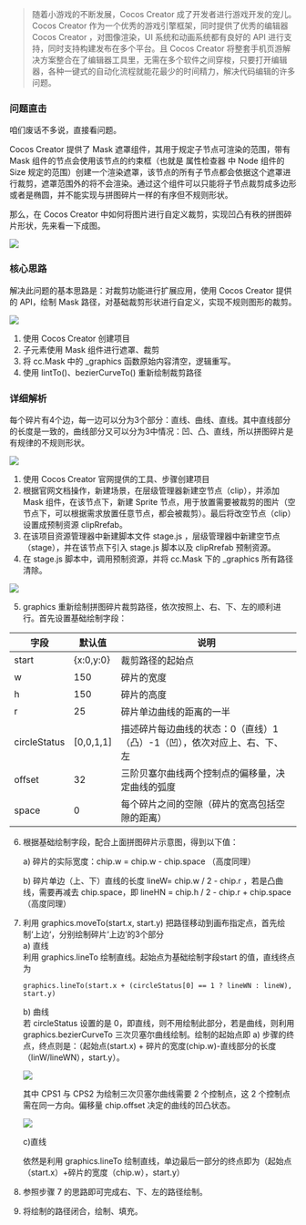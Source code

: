 > 随着小游戏的不断发展，Cocos Creator 成了开发者进行游戏开发的宠儿。Cocos Creator 作为一个优秀的游戏引擎框架，同时提供了优秀的编辑器 Cocos Creator ，对图像渲染，UI 系统和动画系统都有良好的 API 进行支持，同时支持构建发布在多个平台。且 Cocos Creator 将整套手机页游解决方案整合在了编辑器工具里，无需在多个软件之间穿梭，只要打开编辑器，各种一键式的自动化流程就能花最少的时间精力，解决代码编辑的许多问题。

### 问题直击 

咱们废话不多说，直接看问题。

Cocos Creator 提供了 Mask 遮罩组件，其用于规定子节点可渲染的范围，带有 Mask 组件的节点会使用该节点的约束框（也就是 属性检查器 中 Node 组件的 Size 规定的范围）创建一个渲染遮罩，该节点的所有子节点都会依据这个遮罩进行裁剪，遮罩范围外的将不会渲染。通过这个组件可以只能将子节点裁剪成多边形或者是椭圆，并不能实现与拼图碎片一样的有序但不规则形状。

那么，在 Cocos Creator 中如何将图片进行自定义裁剪，实现凹凸有秩的拼图碎片形状，先来看一下成图。

![](https://img10.360buyimg.com/imagetools/jfs/t1/173862/38/1750/4738674/6066ecc3E948e0f93/bf9326afd8f95cf6.png)


### 核心思路  
解决此问题的基本思路是：对裁剪功能进行扩展应用，使用 Cocos Creator 提供的 API，绘制 Mask 路径，对基础裁剪形状进行自定义，实现不规则图形的裁剪。

![](https://img11.360buyimg.com/imagetools/jfs/t1/209842/20/1859/108274/614d3743E83b6856c/35930968399d111f.png)

1. 使用 Cocos Creator 创建项目
2. 子元素使用 Mask 组件进行遮罩、裁剪
3. 将 cc.Mask 中的 _graphics 函数原始内容清空，逻辑重写。
4. 使用 lintTo()、bezierCurveTo() 重新绘制裁剪路径


### 详细解析  
每个碎片有4个边，每一边可以分为3个部分：直线、曲线、直线。其中直线部分的长度是一致的，曲线部分又可以分为3中情况：凹、凸、直线，所以拼图碎片是有规律的不规则形状。 

![](https://img12.360buyimg.com/imagetools/jfs/t1/204329/7/8015/37594/614d3762E4c625fc3/5288868d3e2e5c96.png)

1. 使用 Cocos Creator 官网提供的工具、步骤创建项目  
2. 根据官网文档操作，新建场景，在层级管理器新建空节点（clip），并添加 Mask 组件，在该节点下，新建 Sprite 节点，用于放置需要被裁剪的图片（空节点下，可以根据需求放置任意节点，都会被裁剪）。最后将改空节点（clip）设置成预制资源 clipRrefab。   
3. 在该项目资源管理器中新建脚本文件 stage.js ，层级管理器中新建空节点（stage），并在该节点下引入 stage.js 脚本以及 clipRrefab 预制资源。  
4. 在 stage.js 脚本中，调用预制资源，并将 cc.Mask 下的 _graphics 所有路径清除。   

![](https://img13.360buyimg.com/imagetools/jfs/t1/198708/30/9770/44205/614d3eb0Ed15b84fd/8ee14360e4482871.png)

5. graphics 重新绘制拼图碎片裁剪路径，依次按照上、右、下、左的顺利进行。首先设置基础绘制字段：

|  字段   | 默认值  | 说明 | 
|  ----  | ----  | ----  |
| start  | {x:0,y:0} | 裁剪路径的起始点 |
|w|	150|	碎片的宽度|
|h|	150|	碎片的高度|
|r	|25	|碎片单边曲线的距离的一半|
|circleStatus|	[0,0,1,1]|	描述碎片每边曲线的状态：0（直线）1（凸）-1（凹），依次对应上、右、下、左|
|offset|	32|	三阶贝塞尔曲线两个控制点的偏移量，决定曲线的弧度|
|space|	0	|每个碎片之间的空隙（碎片的宽高包括空隙的距离）|

6. 根据基础绘制字段，配合上面拼图碎片示意图，得到以下值：  

    a) 碎片的实际宽度：chip.w = chip.w - chip.space （高度同理）  

    b) 碎片单边（上、下）直线的长度 lineW= chip.w / 2 - chip.r ，若是凸曲线，需要再减去 chip.space，即 lineHN = chip.h / 2 - chip.r + chip.space（高度同理）  
7. 利用 graphics.moveTo(start.x, start.y) 把路径移动到画布指定点，首先绘制‘上边‘，分别绘制碎片‘上边’的3个部分  
    a) 直线  
    利用 graphics.lineTo 绘制直线。起始点为基础绘制字段start 的值，直线终点为
    ```
    graphics.lineTo(start.x + (circleStatus[0] == 1 ? lineWN : lineW), start.y)  
    ```
    b) 曲线  
    若 circleStatus 设置的是 0，即直线，则不用绘制此部分，若是曲线，则利用 graphics.bezierCurveTo 三次贝塞尔曲线绘制。绘制的起始点即 a) 步骤的终点，终点则是：（起始点(start.x) + 碎片的宽度(chip.w)-直线部分的长度（linW/lineWN），start.y）。  
 
    ![](https://img10.360buyimg.com/imagetools/jfs/t1/204589/16/7057/63687/614d3eb0E13e72fd1/7895aa931cf3f669.png)

    其中 CPS1 与 CPS2 为绘制三次贝塞尔曲线需要 2 个控制点，这 2 个控制点需在同一方向。偏移量 chip.offset 决定的曲线的凹凸状态。  

   ![](https://img11.360buyimg.com/imagetools/jfs/t1/209455/21/1901/23555/614d3762E80eadadb/6a802fffc03091a0.png)  

   c)直线  

   依然是利用 graphics.lineTo 绘制直线，单边最后一部分的终点即为（起始点（start.x）+碎片的宽度（chip.w），start.y）  

8. 参照步骤 7 的思路即可完成右、下、左的路径绘制。  
9. 将绘制的路径闭合，绘制、填充。   


